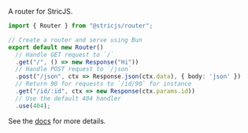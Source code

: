 A router for StricJS.

```typescript
import { Router } from "@stricjs/router";

// Create a router and serve using Bun
export default new Router()
  // Handle GET request to `/`
  .get("/", () => new Response("Hi"))
  // Handle POST request to `/json`
  .post("/json", ctx => Response.json(ctx.data), { body: 'json' })
  // Return 90 for requests to `/id/90` for instance
  .get("/id/:id", ctx => new Response(ctx.params.id))
  // Use the default 404 handler
  .use(404);
```

See the [docs](https://stricjs.netlify.app/#/basic/routing/main) for more details.
